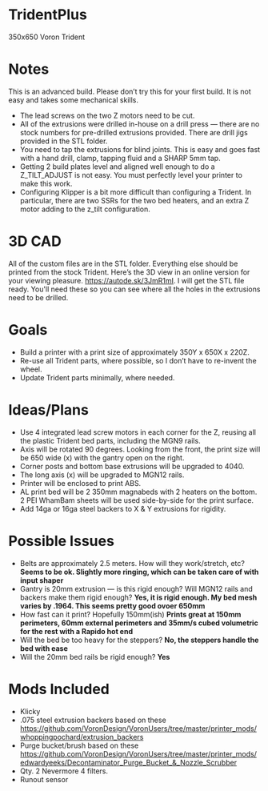 # TridentPlus
 350x650 Voron Trident
# Notes
This is an advanced build. Please don’t try this for your first build. It is not easy and takes some mechanical skills. 
- The lead screws on the two Z motors need to be cut.
- All of the extrusions were drilled in-house on a drill press — there are no stock numbers for pre-drilled extrusions provided. There are drill jigs provided in the STL folder.
- You need to tap the extrusions for blind joints. This is easy and goes fast with a hand drill, clamp, tapping fluid and a SHARP 5mm tap.
- Getting 2 build plates level and aligned well enough to do a Z_TILT_ADJUST is not easy. You must perfectly level your printer to make this work.
- Configuring Klipper is a bit more difficult than configuring a Trident. In particular, there are two SSRs for the two bed heaters, and an extra Z motor adding to the z_tilt configuration.
# 3D CAD
All of the custom files are in the STL folder. Everything else should be printed from the stock Trident. Here’s the 3D view in an online version for your viewing pleasure. https://autode.sk/3JmR1mI. I will get the STL file ready. You'll need these so you can see where all the holes in the extrusions need to be drilled.
# Goals
- Build a printer with a print size of approximately 350Y x 650X x 220Z.
- Re-use all Trident parts, where possible, so I don’t have to re-invent the wheel.
- Update Trident parts minimally, where needed.
# Ideas/Plans
- Use 4 integrated lead screw motors in each corner for the Z, reusing all the plastic Trident bed parts, including the MGN9 rails.
- Axis will be rotated 90 degrees. Looking from the front, the print size will be 650 wide (x) with the gantry open on the right.
- Corner posts and bottom base extrusions will be upgraded to 4040.
- The long axis (x) will be upgraded to MGN12 rails.
- Printer will be enclosed to print ABS.
- AL print bed will be 2 350mm magnabeds with 2 heaters on the bottom. 2 PEI WhamBam sheets will be used side-by-side for the print surface.
- Add 14ga or 16ga steel backers to X & Y extrusions for rigidity.
# Possible Issues
- Belts are approximately 2.5 meters. How will they work/stretch, etc? **Seems to be ok. Slightly more ringing, which can be taken care of with input shaper**
- Gantry is 20mm extrusion — is this rigid enough? Will MGN12 rails and backers make them rigid enough? **Yes, it is rigid enough. My bed mesh varies by .1964. This seems pretty good ovoer 650mm**
- How fast can it print? Hopefully 150mm(ish) **Prints great at 150mm perimeters, 60mm external perimeters and 35mm/s cubed volumetric for the rest with a Rapido hot end**
- Will the bed be too heavy for the steppers? **No, the steppers handle the bed with ease**
- Will the 20mm bed rails be rigid enough? **Yes**
# Mods Included
- Klicky
- .075 steel extrusion backers based on these https://github.com/VoronDesign/VoronUsers/tree/master/printer_mods/whoppingpochard/extrusion_backers
- Purge bucket/brush based on these https://github.com/VoronDesign/VoronUsers/tree/master/printer_mods/edwardyeeks/Decontaminator_Purge_Bucket_&_Nozzle_Scrubber
- Qty. 2 Nevermore 4 filters.
- Runout sensor
